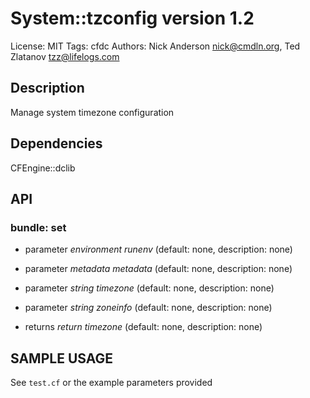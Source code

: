 # System::tzconfig version 1.2

License: MIT
Tags: cfdc
Authors: Nick Anderson <nick@cmdln.org>, Ted Zlatanov <tzz@lifelogs.com>

## Description
Manage system timezone configuration

## Dependencies
CFEngine::dclib

## API
### bundle: set
* parameter _environment_ *runenv* (default: none, description: none)

* parameter _metadata_ *metadata* (default: none, description: none)

* parameter _string_ *timezone* (default: none, description: none)

* parameter _string_ *zoneinfo* (default: none, description: none)

* returns _return_ *timezone* (default: none, description: none)


## SAMPLE USAGE
See `test.cf` or the example parameters provided

